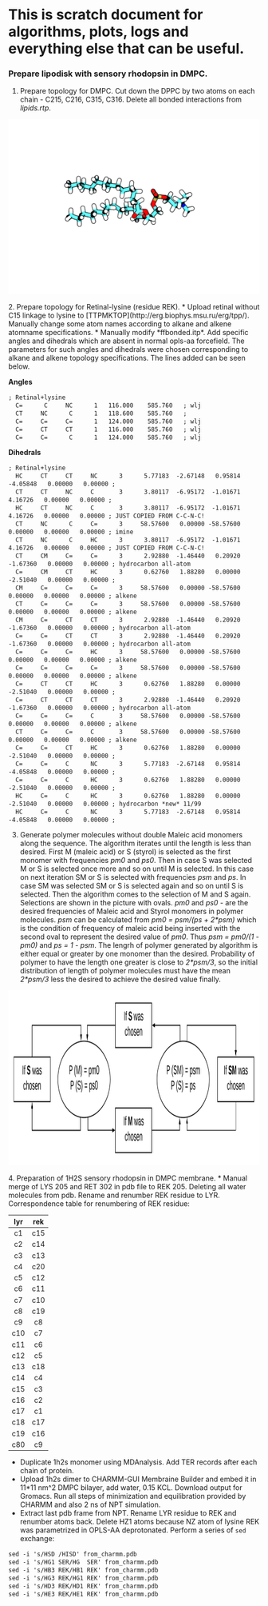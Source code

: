 # This is scratch document for algorithms, plots, logs and everything else that can be useful.
### Prepare lipodisk with sensory rhodopsin in DMPC.
1. Prepare topology for DMPC. Cut down the DPPC by two atoms on each chain - C215, C216, C315, C316. Delete all bonded interactions from *lipids.rtp*.
<p align="center">
  <img width="600" height="350" src="images/DMPC.png">
</p>
2. Prepare topology for Retinal-lysine (residue REK).
* Upload retinal without C15 linkage to lysine to [TTPMKTOP](http://erg.biophys.msu.ru/erg/tpp/). Manually change some atom names according to alkane and alkene atomname specifications.
* Manually modify *ffbonded.itp*. Add specific angles and dihedrals which are absent in normal opls-aa forcefield. The parameters for such angles and dihedrals were chosen corresponding to alkane and alkene topology specifications. The lines added can be seen below.

**Angles**
```
; Retinal+lysine
  C=      C     NC      1   116.000    585.760   ; wlj
  CT     NC      C      1   118.600    585.760   ; 
  C=     C=     C=      1   124.000    585.760   ; wlj
  C=     CT     CT      1   116.000    585.760   ; wlj
  C=     C=      C      1   124.000    585.760   ; wlj
```
**Dihedrals**
```
; Retinal+lysine
  HC     CT     CT     NC      3      5.77183  -2.67148   0.95814  -4.05848   0.00000   0.00000 ; 
  CT     CT     NC     C       3      3.80117  -6.95172  -1.01671   4.16726   0.00000   0.00000 ; 
  HC     CT     NC     C       3      3.80117  -6.95172  -1.01671   4.16726   0.00000   0.00000 ; JUST COPIED FROM C-C-N-C!
  CT     NC      C     C=      3     58.57600   0.00000 -58.57600   0.00000   0.00000   0.00000 ; imine 
  CT     NC      C     HC      3      3.80117  -6.95172  -1.01671   4.16726   0.00000   0.00000 ; JUST COPIED FROM C-C-N-C!
  CT     CM     C=     C=      3      2.92880  -1.46440   0.20920  -1.67360   0.00000   0.00000 ; hydrocarbon all-atom
  C=     CM     CT     HC      3      0.62760   1.88280   0.00000  -2.51040   0.00000   0.00000 ;
  CM     C=     C=     C=      3     58.57600   0.00000 -58.57600   0.00000   0.00000   0.00000 ; alkene
  CT     C=     C=     C=      3     58.57600   0.00000 -58.57600   0.00000   0.00000   0.00000 ; alkene
  CM     C=     CT     CT      3      2.92880  -1.46440   0.20920  -1.67360   0.00000   0.00000 ; hydrocarbon all-atom
  C=     C=     CT     CT      3      2.92880  -1.46440   0.20920  -1.67360   0.00000   0.00000 ; hydrocarbon all-atom
  C=     C=     C=     HC      3     58.57600   0.00000 -58.57600   0.00000   0.00000   0.00000 ; alkene
  C=     C=     C=     C=      3     58.57600   0.00000 -58.57600   0.00000   0.00000   0.00000 ; alkene
  C=     CT     CT     HC      3      0.62760   1.88280   0.00000  -2.51040   0.00000   0.00000 ;
  C=     CT     CT     CT      3      2.92880  -1.46440   0.20920  -1.67360   0.00000   0.00000 ; hydrocarbon all-atom
  C=     C=     C=     C       3     58.57600   0.00000 -58.57600   0.00000   0.00000   0.00000 ; alkene
  CT     C=     C=     C       3     58.57600   0.00000 -58.57600   0.00000   0.00000   0.00000 ; alkene
  C=     C=     CT     HC      3      0.62760   1.88280   0.00000  -2.51040   0.00000   0.00000 ;
  C=     C=     C      NC      3      5.77183  -2.67148   0.95814  -4.05848   0.00000   0.00000 ; 
  C=     C=     C      HC      3      0.62760   1.88280   0.00000  -2.51040   0.00000   0.00000 ;
  HC     C=     C      HC      3      0.62760   1.88280   0.00000  -2.51040   0.00000   0.00000 ; hydrocarbon *new* 11/99
  HC     C=     C      NC      3      5.77183  -2.67148   0.95814  -4.05848   0.00000   0.00000 ; 
```
3. Generate polymer molecules without double Maleic acid monomers along the sequence. The algorithm iterates until the length is less than desired. First M (maleic acid) or S (styrol) is selected as the first monomer with frequencies *pm0* and *ps0*. Then in case S was selected M or S is selected once more and so on until M is selected. In this case on next iteration SM or S is selected with frequencies *psm* and *ps*. In case SM was selected SM or S is selected again and so on until S is selected. Then the algorithm comes to the selection of M and S again. Selections are shown in the picture with ovals. *pm0* and *ps0* - are the desired frequencies of Maleic acid and Styrol monomers in polymer molecules. *psm* can be calculated from *pm0 = psm/(ps + 2\*psm)* which is the condition of frequency of maleic acid being inserted with the second oval to represent the desired value of *pm0*. Thus *psm = pm0/(1 - pm0)* and *ps = 1 - psm*. The lengrh of polymer generated by algorithm is either equal or greater by one monomer than the desired. Probability of polymer to have the length one greater is close to *2\*psm/3*, so the initial distribution of length of polymer molecules must have the mean *2\*psm/3* less the desired to achieve the desired value finally.

<p align="center">
  <img width="1000" height="350" src="images/Nodoublemal algorithm.png">
</p>
4. Preparation of 1H2S sensory rhodopsin in DMPC membrane.
* Manual merge of LYS 205 and RET 302 in pdb file to REK 205. Deleting all water molecules from pdb. Rename and renumber REK residue to LYR. Correspondence table for renumbering of REK residue:

| lyr | rek |
|:---:|:---:|
| c1 | c15 | 
| c2 | c14 |
| c3 | c13 |
| c4 | c20 |
| c5 | c12 |
| c6 | c11 |
| c7 | c10 |
| c8 | c19 |
| c9 | c8 |
| c10 | c7 |
| c11 | c6 |
| c12 | c5 |
| c13 | c18 |
| c14 | c4 |
| c15 | c3 |
| c16 | c2 |
| c17 | c1 |
| c18 | c17 |
| c19 | c16 |
| c80 | c9 |

* Duplicate 1h2s monomer using MDAnalysis. Add TER records after each chain of protein.
* Upload 1h2s dimer to CHARMM-GUI Membraine Builder and embed it in 11\*11 nm^2 DMPC bilayer, add water, 0.15 KCL. Download output for Gromacs. Run all steps of minimization and equilibration provided by CHARMM and also 2 ns of NPT simulation.
* Extract last pdb frame from NPT. Rename LYR residue to REK and renumber atoms back. Delete HZ1 atoms because NZ atom of lysine REK was parametrized in OPLS-AA deprotonated. Perform a series of `sed` exchange:
```
sed -i 's/HSD /HISD' from_charmm.pdb
sed -i 's/HG1 SER/HG  SER' from_charmm.pdb
sed -i 's/HB3 REK/HB1 REK' from_charmm.pdb
sed -i 's/HG3 REK/HG1 REK' from_charmm.pdb
sed -i 's/HD3 REK/HD1 REK' from_charmm.pdb
sed -i 's/HE3 REK/HE1 REK' from_charmm.pdb
```

